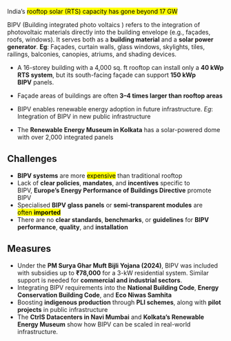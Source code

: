 India’s <mark class="hltr-boom-bam">rooftop solar (RTS) capacity has gone beyond 17 GW</mark>

BIPV (Building integrated photo voltaics ) refers to the integration of photovoltaic materials directly into the building envelope (e.g., façades, roofs, windows). It serves both as a **building material** and a **solar power generator**. **Eg**: Façades, curtain walls, glass windows, skylights, tiles, railings, balconies, canopies, atriums, and shading devices.

- A 16-storey building with a 4,000 sq. ft rooftop can install only a **40 kWp RTS system**, but its south-facing façade can support **150 kWp BIPV** panels.

- Façade areas of buildings are often **3–4 times larger than rooftop areas**

- BIPV enables renewable energy adoption in future infrastructure. _Eg_: Integration of BIPV in new public infrastructure

- The **Renewable Energy Museum in Kolkata** has a solar-powered dome with over 2,000 integrated panels

## Challenges

- **BIPV systems** are more <mark class="hltr-boom-bam">expensive</mark> than traditional rooftop
- Lack of **clear policies**, **mandates**, and **incentives** specific to BIPV, **Europe’s Energy Performance of Buildings Directive** promote BIPV
- Specialised **BIPV glass panels** or **semi-transparent modules** are <mark class="hltr-boom-bam">often **imported**</mark>
- There are no **clear standards**, **benchmarks**, or **guidelines** for **BIPV performance**, **quality**, and **installation**

## Measures

- Under the **PM Surya Ghar Muft Bijli Yojana (2024)**, BIPV was included with subsidies up to **₹78,000** for a 3-kW residential system. Similar support is needed for **commercial and industrial sectors**.
- Integrating BIPV requirements into the **National Building Code**, **Energy Conservation Building Code**, and **Eco Niwas Samhita**
- Boosting **indigenous production** through **PLI schemes**, along with **pilot projects** in public infrastructure
- The **CtrlS Datacenters in Navi Mumbai** and **Kolkata’s Renewable Energy Museum** show how BIPV can be scaled in real-world infrastructure.


